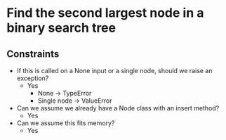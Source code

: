 # Find the second largest node in a binary search tree

## Constraints

* If this is called on a None input or a single node, should we raise an exception?
    * Yes
        * None -> TypeError
        * Single node -> ValueError
* Can we assume we already have a Node class with an insert method?
    * Yes
* Can we assume this fits memory?
    * Yes